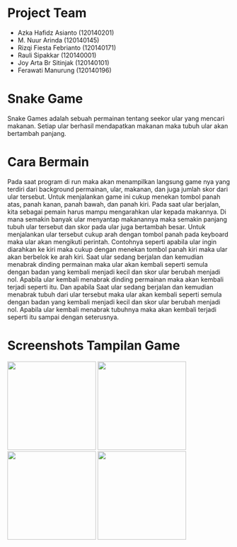 # Project Team
- Azka Hafidz Asianto (120140201)
- M. Nuur Arinda (120140145)
- Rizqi Fiesta Febrianto (120140171)
- Rauli Sipakkar (120140001)
- Joy Arta Br Sitinjak (120140101)
- Ferawati Manurung (120140196)

# Snake Game
Snake Games adalah sebuah permainan tentang seekor ular yang mencari makanan. Setiap ular berhasil mendapatkan makanan maka tubuh ular akan bertambah panjang.


# Cara Bermain

Pada saat program di run maka akan menampilkan langsung game nya yang terdiri dari background permainan, ular, makanan, dan juga jumlah skor dari ular tersebut. Untuk menjalankan game ini cukup menekan tombol panah atas, panah kanan, panah bawah, dan panah kiri. Pada saat ular berjalan, kita sebagai pemain harus mampu mengarahkan ular kepada makannya. Di mana semakin banyak ular menyantap makanannya maka semakin panjang tubuh ular tersebut dan skor pada ular juga bertambah besar. Untuk menjalankan ular tersebut cukup arah dengan tombol panah pada keyboard maka ular akan mengikuti perintah. Contohnya seperti apabila ular ingin diarahkan ke kiri maka cukup dengan menekan tombol panah kiri maka ular akan berbelok ke arah kiri. Saat ular sedang berjalan dan kemudian menabrak dinding permainan maka ular akan kembali seperti semula dengan badan yang kembali menjadi kecil dan skor ular berubah menjadi nol. Apabila ular kembali menabrak dinding permainan maka akan kembali terjadi seperti itu. Dan apabila Saat ular sedang berjalan dan kemudian menabrak tubuh dari ular tersebut maka ular akan kembali seperti semula dengan badan yang kembali menjadi kecil dan skor ular berubah menjadi nol. Apabila ular kembali menabrak tubuhnya maka akan kembali terjadi seperti itu sampai dengan seterusnya.

# Screenshots Tampilan Game

<img src="https://user-images.githubusercontent.com/89419086/171687569-43f6b411-4f3b-4d62-93b0-b8e80328445a.png" width = "200">
<img src="https://user-images.githubusercontent.com/89419086/171689112-57e904a8-11bd-4b80-8f5c-67a17751a71f.png"width = "200">
<img src="https://user-images.githubusercontent.com/89419086/171689317-66472bec-694f-44af-a98e-18a22d00b0ae.png"width = "200">
<img src="https://user-images.githubusercontent.com/89419086/171689414-a38d3ba2-4853-4bd2-945c-9500ecf9ac7d.png"width = "200">

